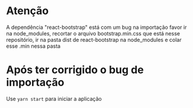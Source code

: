 # Atenção 
 A dependência "react-bootstrap" está com um bug na importação
 favor ir na node_modules, recortar o arquivo bootstrap.min.css
 que está nesse repositório, ir na pasta dist de react-bootstrap
 na node_modules e colar esse .min nessa pasta

# Após ter corrigido o bug de importação
 Use `yarn start` para iniciar a aplicação
